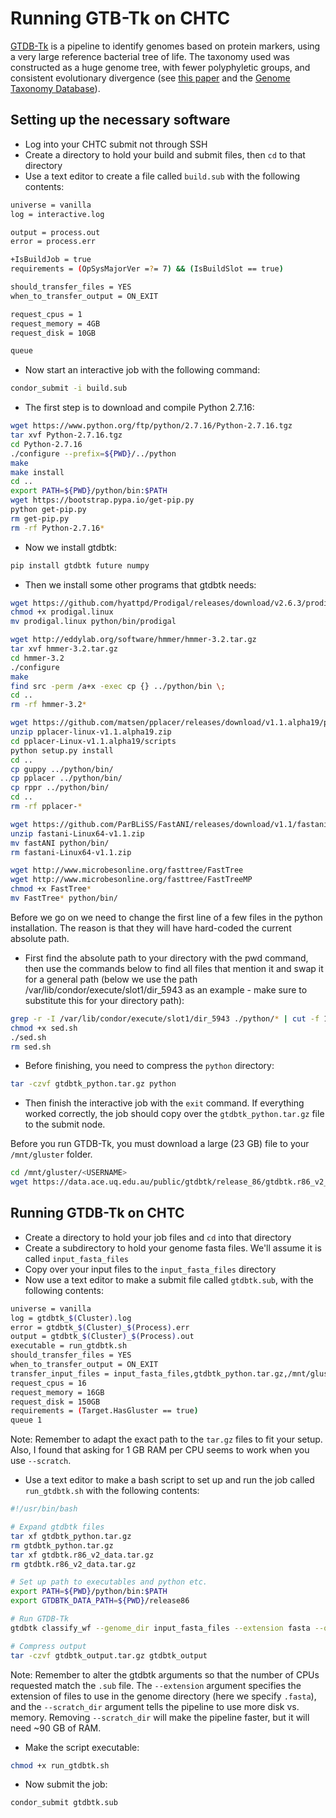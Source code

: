Running GTB-Tk on CHTC
======================
[GTDB-Tk](https://github.com/Ecogenomics/GtdbTk) is a pipeline to identify genomes based on protein markers, using a very large reference bacterial tree of life. The taxonomy used was constructed as a huge genome tree, with fewer polyphyletic groups, and consistent evolutionary divergence (see [this paper](https://www.nature.com/articles/nbt.4229) and the [Genome Taxonomy Database](http://gtdb.ecogenomic.org/)). 

Setting up the necessary software
---------------------------------
* Log into your CHTC submit not through SSH
* Create a directory to hold your build and submit files, then `cd` to that directory
* Use a text editor to create a file called `build.sub` with the following contents:

```bash
universe = vanilla
log = interactive.log

output = process.out
error = process.err

+IsBuildJob = true
requirements = (OpSysMajorVer =?= 7) && (IsBuildSlot == true)

should_transfer_files = YES
when_to_transfer_output = ON_EXIT

request_cpus = 1
request_memory = 4GB
request_disk = 10GB

queue
```

* Now start an interactive job with the following command:

```bash
condor_submit -i build.sub
```

* The first step is to download and compile Python 2.7.16:

```bash
wget https://www.python.org/ftp/python/2.7.16/Python-2.7.16.tgz
tar xvf Python-2.7.16.tgz
cd Python-2.7.16
./configure --prefix=${PWD}/../python
make
make install
cd ..
export PATH=${PWD}/python/bin:$PATH
wget https://bootstrap.pypa.io/get-pip.py
python get-pip.py
rm get-pip.py
rm -rf Python-2.7.16*
```

* Now we install gtdbtk:

```bash
pip install gtdbtk future numpy
```

* Then we install some other programs that gtdbtk needs:

```bash
wget https://github.com/hyattpd/Prodigal/releases/download/v2.6.3/prodigal.linux
chmod +x prodigal.linux
mv prodigal.linux python/bin/prodigal
```

```bash
wget http://eddylab.org/software/hmmer/hmmer-3.2.tar.gz
tar xvf hmmer-3.2.tar.gz
cd hmmer-3.2
./configure
make
find src -perm /a+x -exec cp {} ../python/bin \;
cd ..
rm -rf hmmer-3.2*
```

```bash
wget https://github.com/matsen/pplacer/releases/download/v1.1.alpha19/pplacer-linux-v1.1.alpha19.zip
unzip pplacer-linux-v1.1.alpha19.zip
cd pplacer-Linux-v1.1.alpha19/scripts
python setup.py install
cd ..
cp guppy ../python/bin/
cp pplacer ../python/bin/
cp rppr ../python/bin/
cd ..
rm -rf pplacer-*
```

```bash
wget https://github.com/ParBLiSS/FastANI/releases/download/v1.1/fastani-Linux64-v1.1.zip
unzip fastani-Linux64-v1.1.zip
mv fastANI python/bin/
rm fastani-Linux64-v1.1.zip
```

```bash
wget http://www.microbesonline.org/fasttree/FastTree
wget http://www.microbesonline.org/fasttree/FastTreeMP
chmod +x FastTree*
mv FastTree* python/bin/
```

Before we go on we need to change the first line of a few files in the python installation. The reason is that they will have hard-coded the current absolute path.

* First find the absolute path to your directory with the pwd command, then use the commands below to find all files that mention it and swap it for a general path (below we use the path /var/lib/condor/execute/slot1/dir_5943 as an example - make sure to substitute this for your directory path):

```bash
grep -r -I /var/lib/condor/execute/slot1/dir_5943 ./python/* | cut -f 1 -d ':' | sed "s?^?sed -i 's;#!/var/lib/condor/execute/slot1/dir_5943/python/bin/python;#!/usr/bin/env python;' ?" > sed.sh
chmod +x sed.sh
./sed.sh
rm sed.sh
```

* Before finishing, you need to compress the `python` directory:

```bash
tar -czvf gtdbtk_python.tar.gz python
```

* Then finish the interactive job with the `exit` command. If everything worked correctly, the job should copy over the `gtdbtk_python.tar.gz` file to the submit node.

Before you run GTDB-Tk, you must download a large (23 GB) file to your `/mnt/gluster` folder. 

```bash
cd /mnt/gluster/<USERNAME>
wget https://data.ace.uq.edu.au/public/gtdbtk/release_86/gtdbtk.r86_v2_data.tar.gz
```

Running GTDB-Tk on CHTC
-----------------------
* Create a directory to hold your job files and `cd` into that directory
* Create a subdirectory to hold your genome fasta files. We'll assume it is called `input_fasta_files`
* Copy over your input files to the `input_fasta_files` directory
* Now use a text editor to make a submit file called `gtdbtk.sub`, with the following contents:

```bash
universe = vanilla
log = gtdbtk_$(Cluster).log
error = gtdbtk_$(Cluster)_$(Process).err
output = gtdbtk_$(Cluster)_$(Process).out
executable = run_gtdbtk.sh
should_transfer_files = YES
when_to_transfer_output = ON_EXIT
transfer_input_files = input_fasta_files,gtdbtk_python.tar.gz,/mnt/gluster/jkwan2/gtdbtk.r86_v2_data.tar.gz
request_cpus = 16
request_memory = 16GB
request_disk = 150GB
requirements = (Target.HasGluster == true)
queue 1
```

Note: Remember to adapt the exact path to the `tar.gz` files to fit your setup. Also, I found that asking for 1 GB RAM per CPU seems to work when you use `--scratch`.

* Use a text editor to make a bash script to set up and run the job called `run_gtdbtk.sh` with the following contents:

```bash
#!/usr/bin/bash

# Expand gtdbtk files
tar xf gtdbtk_python.tar.gz
rm gtdbtk_python.tar.gz
tar xf gtdbtk.r86_v2_data.tar.gz
rm gtdbtk.r86_v2_data.tar.gz

# Set up path to executables and python etc.
export PATH=${PWD}/python/bin:$PATH
export GTDBTK_DATA_PATH=${PWD}/release86

# Run GTDB-Tk
gtdbtk classify_wf --genome_dir input_fasta_files --extension fasta --out_dir gtdbtk_output --cpus 16 --scratch_dir scratch

# Compress output
tar -czvf gtdbtk_output.tar.gz gtdbtk_output
```

Note: Remember to alter the gtdbtk arguments so that the number of CPUs requested match the `.sub` file. The `--extension` argument specifies the extension of files to use in the genome directory (here we specify `.fasta`), and the `--scratch_dir` argument tells the pipeline to use more disk vs. memory. Removing `--scratch_dir` will make the pipeline faster, but it will need ~90 GB of RAM.

* Make the script executable:

```bash
chmod +x run_gtdbtk.sh
```

* Now submit the job:

```bash
condor_submit gtdbtk.sub
```
